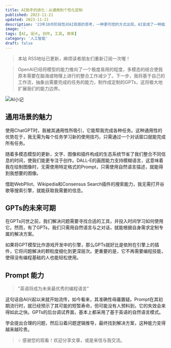 ```yaml
---
title: AI助手的进化：从通用到个性化定制
published: 2023-11-21
updated: 2023-11-21
description: '23年10月阶段性对AI观感的思考，一种更可控的方式出现，AI变成了一种能力.'
image: ''
tags: [AI, 设计, 创作, 工具, 效率]
category: '人工智能'
draft: false
---
```


> 本站 RSS地址已更新，麻烦读者朋友们重新订阅一次喔！

> OpenAI已经将模型的能力推向了一个极度易用的程度，多模态的结合使我原本需要在脑海或物理上进行的整合工作减少了。下一步，我将基于自己的工作流，抽象出需要完成的任务的能力，制作成定制的GPTs，这将极大地扩展我们的能力边界。

![AI小记](https://blog-1259751088.cos.ap-shanghai.myqcloud.com/uPic/uvN7La.png)

## 通用场景的魅力

使用ChatGPT时，我被其通用性所吸引，它能帮我完成各种任务。这种通用性的优势在于，我无需为每个任务学习新的使用技巧，只需通过一个对话窗口就能完成所有任务。

随着多模态模型的更新，文字、图像和插件构成的生态系统节省了我们整合不同信息的时间，使我们能更专注于创作。DALL-E的画图能力支持模糊语言，这意味着我在绘制图像时，无需使用特定格式的Prompt，只需使用自然语言描述，就能得到我想要的图像。

借助WebPllot、Wikipedia和Consensus Search插件的搜索能力，我无需打开谷歌等搜索引擎，就能获取我需要的信息。

## GPTs的未来可期

在GPTs问世之前，我们解决问题需要寻找合适的工具，并投入时间学习如何使用它。然而，有了GPTs，我们只需用自然语言与之对话，就能根据自身需求定制专属的解决方案。

如果将GPT模型比作游戏开发中的引擎，那么GPTs就好比是依附在引擎上的插件，它将问题解决的颗粒度细化到更深层次。更重要的是，它不再需要编程技能，使得没有编程基础的人也能轻松使用。

## Prompt 能力

> "英语将成为未来最优秀的编程语言"

这句话自AI兴起以来就开始流传，如今看来，其准确性毋庸置疑。Prompt在其初期流行时，就已经预示了其可能的短暂寿命，但可能没有人预料到，它的失效会来得如此之快。GPTs的后台调试界面，基本上都采用了基于英语的自然语言模式。

学会提出合理的问题，然后沿着问题逻辑推导，最终找到解决方案，这种能力变得越来越珍贵。

> 💡 感谢您的观看！欢迎分享文章，或是来信与我交流。